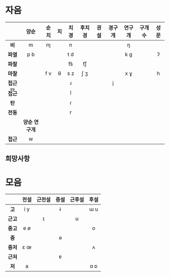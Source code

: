 # 자음
|                                             |      양순       | 순치 | 치  | 치경 | 후치경 | 권설 | 경구개 | 연구개 | 구개수 | 성문 |
|:-------------------------------------------:|:---------------:|:----:|:---:|:----:|:------:|:----:|:------:|:------:|:------:|:----:|
|                   **비**                    |        m        |  ɱ   |     |  n   |        |      |        |   ŋ    |        |      |
|                  **파열**                   |       p b       |      |     | t d  |        |      |        |  k ɡ   |        |  ʔ   |
|                  **파찰**                   |                 |      |     | t͡s  |  t͡ʃ   |      |        |        |        |      |
|                  **마찰**                   |                 | f v  |  θ  | s z  |  ʃ ʒ   |      |        |  x ɣ   |        |  h   |
|                  **접근**                   |                 |      |     |  ɹ   |        |      |   j    |        |        |      |
| **<ruby><rb>접근</rb><rt>양순</rt></ruby>** |                 |      |     |  l   |        |      |        |        |        |      |
|                   **탄**                    |                 |      |     |  ɾ   |        |      |        |        |        |      |
|                  **전동**                   |                 |      |     |  r   |        |      |        |        |        |      |
|                                             | **양순 연구개** |      |     |      |        |      |        |        |        |      |
|                  **접근**                   |        w        |      |     |      |        |      |        |        |        |      |

## 희망사항


# 모음
|      | 전설 | 근전설 | 중설 | 근후설 | 후설 |
|:----:|:----:|:------:|:----:|:------:|:----:|
|  **고**  | i y  |        |  ɨ   |        | ɯ u  |
| **근고** |      |   ɪ    |      |   ʊ    |      |
| **중고** | e ø  |        |      |        |  o   |
|  **중**  |      |        |  ə   |        |      |
| **중저** | ɛ œ  |        |      |        |  ʌ   |
| **근저** |      |        |  ɐ   |        |      |
|  **저**  |  a   |        |      |        | ɑ ɒ  |

